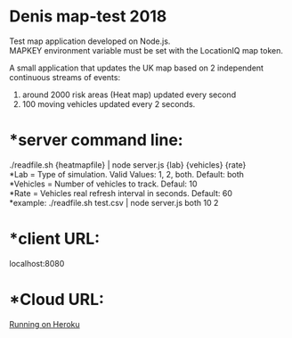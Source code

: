 # Denis map-test 2018
Test map application developed on Node.js.
<br>MAPKEY environment variable must be set with the LocationIQ map token.

A small application that updates the UK map based on 2 independent continuous streams of events: 
1) around 2000 risk areas (Heat map) updated every second 
2) 100 moving vehicles updated every 2 seconds.

*server command line:
=====================
./readfile.sh {heatmapfile} | node server.js {lab} {vehicles} {rate} 
<br>*Lab = Type of simulation. Valid Values: 1, 2, both. Default: both
<br>*Vehicles = Number of vehicles to track. Defaul: 10
<br>*Rate = Vehicles real refresh interval in seconds. Default: 60
<br>*example: ./readfile.sh test.csv | node server.js both 10 2

*client URL:
============
localhost:8080

*Cloud URL:
===========

<a href="https://secure-atoll-96979.herokuapp.com/" target="_blank">Running on Heroku</a>